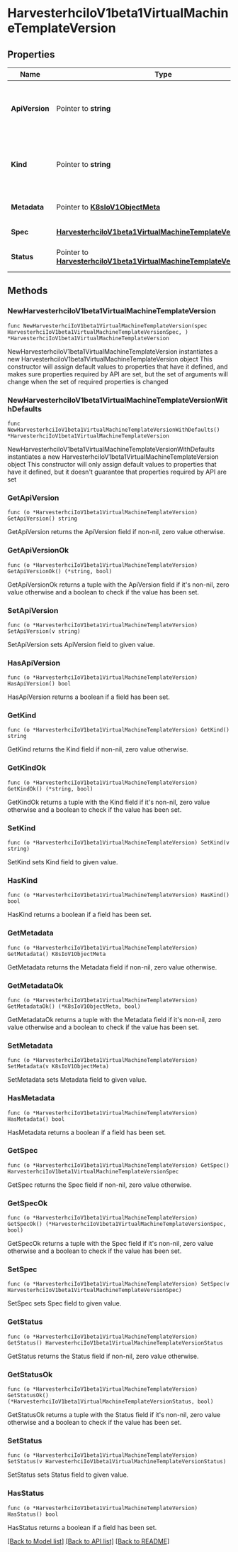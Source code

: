# HarvesterhciIoV1beta1VirtualMachineTemplateVersion

## Properties

Name | Type | Description | Notes
------------ | ------------- | ------------- | -------------
**ApiVersion** | Pointer to **string** | APIVersion defines the versioned schema of this representation of an object. Servers should convert recognized schemas to the latest internal value, and may reject unrecognized values. More info: https://git.k8s.io/community/contributors/devel/sig-architecture/api-conventions.md#resources | [optional] 
**Kind** | Pointer to **string** | Kind is a string value representing the REST resource this object represents. Servers may infer this from the endpoint the client submits requests to. Cannot be updated. In CamelCase. More info: https://git.k8s.io/community/contributors/devel/sig-architecture/api-conventions.md#types-kinds | [optional] 
**Metadata** | Pointer to [**K8sIoV1ObjectMeta**](K8sIoV1ObjectMeta.md) |  | [optional] [default to {}]
**Spec** | [**HarvesterhciIoV1beta1VirtualMachineTemplateVersionSpec**](HarvesterhciIoV1beta1VirtualMachineTemplateVersionSpec.md) |  | [default to {}]
**Status** | Pointer to [**HarvesterhciIoV1beta1VirtualMachineTemplateVersionStatus**](HarvesterhciIoV1beta1VirtualMachineTemplateVersionStatus.md) |  | [optional] [default to {}]

## Methods

### NewHarvesterhciIoV1beta1VirtualMachineTemplateVersion

`func NewHarvesterhciIoV1beta1VirtualMachineTemplateVersion(spec HarvesterhciIoV1beta1VirtualMachineTemplateVersionSpec, ) *HarvesterhciIoV1beta1VirtualMachineTemplateVersion`

NewHarvesterhciIoV1beta1VirtualMachineTemplateVersion instantiates a new HarvesterhciIoV1beta1VirtualMachineTemplateVersion object
This constructor will assign default values to properties that have it defined,
and makes sure properties required by API are set, but the set of arguments
will change when the set of required properties is changed

### NewHarvesterhciIoV1beta1VirtualMachineTemplateVersionWithDefaults

`func NewHarvesterhciIoV1beta1VirtualMachineTemplateVersionWithDefaults() *HarvesterhciIoV1beta1VirtualMachineTemplateVersion`

NewHarvesterhciIoV1beta1VirtualMachineTemplateVersionWithDefaults instantiates a new HarvesterhciIoV1beta1VirtualMachineTemplateVersion object
This constructor will only assign default values to properties that have it defined,
but it doesn't guarantee that properties required by API are set

### GetApiVersion

`func (o *HarvesterhciIoV1beta1VirtualMachineTemplateVersion) GetApiVersion() string`

GetApiVersion returns the ApiVersion field if non-nil, zero value otherwise.

### GetApiVersionOk

`func (o *HarvesterhciIoV1beta1VirtualMachineTemplateVersion) GetApiVersionOk() (*string, bool)`

GetApiVersionOk returns a tuple with the ApiVersion field if it's non-nil, zero value otherwise
and a boolean to check if the value has been set.

### SetApiVersion

`func (o *HarvesterhciIoV1beta1VirtualMachineTemplateVersion) SetApiVersion(v string)`

SetApiVersion sets ApiVersion field to given value.

### HasApiVersion

`func (o *HarvesterhciIoV1beta1VirtualMachineTemplateVersion) HasApiVersion() bool`

HasApiVersion returns a boolean if a field has been set.

### GetKind

`func (o *HarvesterhciIoV1beta1VirtualMachineTemplateVersion) GetKind() string`

GetKind returns the Kind field if non-nil, zero value otherwise.

### GetKindOk

`func (o *HarvesterhciIoV1beta1VirtualMachineTemplateVersion) GetKindOk() (*string, bool)`

GetKindOk returns a tuple with the Kind field if it's non-nil, zero value otherwise
and a boolean to check if the value has been set.

### SetKind

`func (o *HarvesterhciIoV1beta1VirtualMachineTemplateVersion) SetKind(v string)`

SetKind sets Kind field to given value.

### HasKind

`func (o *HarvesterhciIoV1beta1VirtualMachineTemplateVersion) HasKind() bool`

HasKind returns a boolean if a field has been set.

### GetMetadata

`func (o *HarvesterhciIoV1beta1VirtualMachineTemplateVersion) GetMetadata() K8sIoV1ObjectMeta`

GetMetadata returns the Metadata field if non-nil, zero value otherwise.

### GetMetadataOk

`func (o *HarvesterhciIoV1beta1VirtualMachineTemplateVersion) GetMetadataOk() (*K8sIoV1ObjectMeta, bool)`

GetMetadataOk returns a tuple with the Metadata field if it's non-nil, zero value otherwise
and a boolean to check if the value has been set.

### SetMetadata

`func (o *HarvesterhciIoV1beta1VirtualMachineTemplateVersion) SetMetadata(v K8sIoV1ObjectMeta)`

SetMetadata sets Metadata field to given value.

### HasMetadata

`func (o *HarvesterhciIoV1beta1VirtualMachineTemplateVersion) HasMetadata() bool`

HasMetadata returns a boolean if a field has been set.

### GetSpec

`func (o *HarvesterhciIoV1beta1VirtualMachineTemplateVersion) GetSpec() HarvesterhciIoV1beta1VirtualMachineTemplateVersionSpec`

GetSpec returns the Spec field if non-nil, zero value otherwise.

### GetSpecOk

`func (o *HarvesterhciIoV1beta1VirtualMachineTemplateVersion) GetSpecOk() (*HarvesterhciIoV1beta1VirtualMachineTemplateVersionSpec, bool)`

GetSpecOk returns a tuple with the Spec field if it's non-nil, zero value otherwise
and a boolean to check if the value has been set.

### SetSpec

`func (o *HarvesterhciIoV1beta1VirtualMachineTemplateVersion) SetSpec(v HarvesterhciIoV1beta1VirtualMachineTemplateVersionSpec)`

SetSpec sets Spec field to given value.


### GetStatus

`func (o *HarvesterhciIoV1beta1VirtualMachineTemplateVersion) GetStatus() HarvesterhciIoV1beta1VirtualMachineTemplateVersionStatus`

GetStatus returns the Status field if non-nil, zero value otherwise.

### GetStatusOk

`func (o *HarvesterhciIoV1beta1VirtualMachineTemplateVersion) GetStatusOk() (*HarvesterhciIoV1beta1VirtualMachineTemplateVersionStatus, bool)`

GetStatusOk returns a tuple with the Status field if it's non-nil, zero value otherwise
and a boolean to check if the value has been set.

### SetStatus

`func (o *HarvesterhciIoV1beta1VirtualMachineTemplateVersion) SetStatus(v HarvesterhciIoV1beta1VirtualMachineTemplateVersionStatus)`

SetStatus sets Status field to given value.

### HasStatus

`func (o *HarvesterhciIoV1beta1VirtualMachineTemplateVersion) HasStatus() bool`

HasStatus returns a boolean if a field has been set.


[[Back to Model list]](../README.md#documentation-for-models) [[Back to API list]](../README.md#documentation-for-api-endpoints) [[Back to README]](../README.md)


